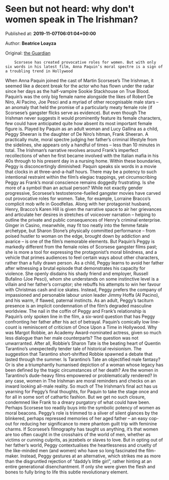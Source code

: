 
# Seen but not heard: why don't women speak in The Irishman?

Published at: **2019-11-07T06:01:04+00:00**

Author: **Beatrice Loayza**

Original: [the Guardian](https://www.theguardian.com/film/2019/nov/07/why-dont-women-speak-in-the-irishman-martin-scorsese-anna-paquin-hollywood)


        Scorsese has created provocative roles for women. But with only six words in his latest film, Anna Paquin’s moral spectre is a sign of a troubling trend in Hollywood
      
When Anna Paquin joined the cast of Martin Scorsese’s The Irishman, it seemed like a decent break for the actor who has flown under the radar since her days as the half-vampire Sookie Stackhouse on True Blood. Paquin’s was the only big female name alongside the likes of Robert De Niro, Al Pacino, Joe Pesci and a myriad of other recognisable male stars – an anomaly that held the promise of a particularly meaty female role (if Scorsese’s gangster flicks serve as evidence).
But even though The Irishman never suggests it would prominently feature its female characters, few could have anticipated quite how absent its most important female figure is.
Played by Paquin as an adult woman and Lucy Gallina as a child, Peggy Sheeran is the daughter of De Niro’s hitman, Frank Sheeran. A practically mute, moral spectre judging her father’s criminal lifestyle from the sidelines, she appears only a handful of times – less than 10 minutes in total. The Irishman’s narrative revolves around Frank’s imperfect recollections of when he first became involved with the Italian mafia in his 40s through to his present day in a nursing home. Within these boundaries, Peggy is disconcertingly diminished: Paquin speaks six words in a movie that clocks in at three-and-a-half hours. There may be a potency to such intentional restraint within the film’s elegiac trappings, yet circumscribing Peggy as Frank’s moral conscience remains doggedly frustrating. Is she more of a symbol than an actual person?
While not exactly gender progressive, Scorsese’s testosterone-fuelled gangster movies have carved out provocative roles for women. Take, for example, Lorraine Bracco’s complicit mob wife in Goodfellas. Along with her protagonist husband, Henry, Bracco’s Karen Hill is given the narrative space to air her grievances and articulate her desires in stretches of voiceover narration – helping to outline the private and public consequences of Henry’s criminal enterprise. Ginger in Casino, meanwhile, may fit too neatly into the femme fatale archetype, but Sharon Stone’s physically committed performance – from poised hustler to woman on the edge, brought down by addiction and avarice – is one of the film’s memorable elements.
But Paquin’s Peggy is markedly different from the female roles of Scorsese gangster films past; she is more a tool for expressing the protagonist’s moral blindness, and a vehicle that primes audiences to feel certain ways about other characters, rather than a fully drawn person. As a child, Peggy learns to avoid her father after witnessing a brutal episode that demonstrates his capacity for violence. She openly disdains his shady friend and employer, Russell Bufalino (Joe Pesci), whom she understands on some instinctive level is a villain and her father’s corruptor; she rebuffs his attempts to win her favour with Christmas cash and ice skates. Instead, Peggy prefers the company of impassioned and personable labour union leader Jimmy Hoffa (Al Pacino), and his warm, if flawed, paternal instincts.
As an adult, Peggy’s taciturn presence is an implicit condemnation of the film’s degraded masculine worldview. The nail in the coffin of Peggy and Frank’s relationship is Paquin’s only spoken line in the film, a six-word question that has Peggy confronting her father after his act of betrayal.
Paquin’s comically low line-count is reminiscent of criticism of Once Upon a Time in Hollywood. Why was Margot Robbie, an Academy Award-nominated actress, given so much less dialogue than her male counterparts? The question was not unwarranted. After all, Robbie’s Sharon Tate is the beating heart of Quentin Tarantino’s unexpectedly tender tale of historical revisionism. The suggestion that Tarantino short-shrifted Robbie spawned a debate that lasted through the summer. Is Tarantino’s Tate an objectified male fantasy? Or is she a triumphantly humanised depiction of a woman whose legacy has been defined by the tragic circumstances of her death? Are the women in Tarantino’s dude-heavy films empowered or problematically rendered?
In any case, women in The Irishman are moral reminders and checks on an inward looking all-male reality. So much of The Irishman’s final act has us yearning for Peggy’s final thoughts, for Paquin to take the stage once and for all in some sort of cathartic fashion. But we get no such closure, condemned like Frank to a dreary purgatory of what could have been. Perhaps Scorsese too readily buys into the symbolic potency of women as moral beacons. Peggy’s role is trimmed to a sliver of silent glances by the blinkered, perhaps repressed memories of her aged father – an easy cop-out for reducing her significance to mere phantom guilt trip with feminine charms.
If Scorsese’s filmography has taught us anything, it’s that women are too often caught in the crosshairs of the world of men, whether as victims or cunning culprits, as jezebels or slaves to love. But in opting out of her father’s world, Peggy contextualises the heartlessness and cruelty of the like-minded men (and women) who have so long fascinated the film-maker. Instead, Peggy gestures at an alternative, which strikes me as more than the disgruntled rejection of “daddy’s little girl”, rather hinting at an entire generational disenchantment. If only she were given the flesh and bones to fully bring to life this subtle revolutionary element.
